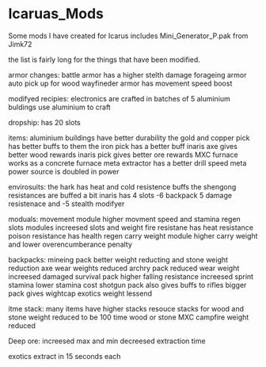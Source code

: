 # Icaruas_Mods
Some mods I have created for Icarus includes Mini_Generator_P.pak from Jimk72

the list is fairly long for the things that have been modified.

armor changes:
battle armor has a higher stelth damage
forageing armor auto pick up for wood
wayfineder armor has movement speed boost

modifyed recipies:
electronics are crafted in batches of 5
aluminium buldings use aluminium to craft

dropship:
has 20 slots

items:
aluminium buildings have better durability
the gold and copper pick has better buffs to them
the iron pick has a better buff
inaris axe gives better wood rewards
inaris pick gives better ore rewards
MXC furnace works as a concrete furnace
meta extractor has a better drill speed
meta power source is doubled in power

envirosuits:
the hark has heat and cold resistence buffs
the shengong resistances are buffed a bit
inaris has 4 slots -6 backpack 5 damage resistenace and -5 stealth modifyer

moduals:
movement module higher movment speed and stamina regen
slots modules increesed slots and weight
fire resistane has heat resistance
poison resistance has health regen
carry weight module higher carry weight and lower overencumberance penalty

backpacks:
mineing pack better weight reducting  and stone weight reduction  axe wear weights reduced
archry pack reduced wear weight  increesed damaged
survival pack higher falling resistance increesed sprint stamina lower stamina cost
shotgun pack also gives buffs to rifles
bigger pack gives wightcap exotics weight lessend

itme stack:
many items have higher stacks
resouce stacks for wood and stone weight reduced to be 100 time wood or stone
MXC campfire weight reduced

Deep ore:
increesed max and min
decreesed extraction time

exotics extract in 15 seconds each
